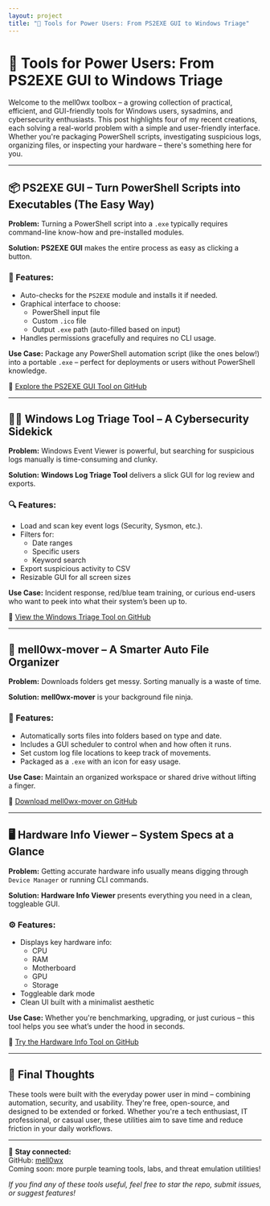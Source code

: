 ```yaml
---
layout: project
title: "🧰 Tools for Power Users: From PS2EXE GUI to Windows Triage"
---
```


# 🧰 Tools for Power Users: From PS2EXE GUI to Windows Triage

Welcome to the mell0wx toolbox – a growing collection of practical, efficient, and GUI-friendly tools for Windows users, sysadmins, and cybersecurity enthusiasts. This post highlights four of my recent creations, each solving a real-world problem with a simple and user-friendly interface. Whether you're packaging PowerShell scripts, investigating suspicious logs, organizing files, or inspecting your hardware – there's something here for you.

---

## 📦 PS2EXE GUI – Turn PowerShell Scripts into Executables (The Easy Way)

**Problem:** Turning a PowerShell script into a `.exe` typically requires command-line know-how and pre-installed modules.

**Solution:** **PS2EXE GUI** makes the entire process as easy as clicking a button.

### 🔧 Features:
- Auto-checks for the `PS2EXE` module and installs it if needed.
- Graphical interface to choose:
  - PowerShell input file
  - Custom `.ico` file
  - Output `.exe` path (auto-filled based on input)
- Handles permissions gracefully and requires no CLI usage.

**Use Case:** Package any PowerShell automation script (like the ones below!) into a portable `.exe` – perfect for deployments or users without PowerShell knowledge.

📎 [Explore the PS2EXE GUI Tool on GitHub](https://github.com/mell0wx/ps1-execonv)

---

## 🕵️‍♂️ Windows Log Triage Tool – A Cybersecurity Sidekick

**Problem:** Windows Event Viewer is powerful, but searching for suspicious logs manually is time-consuming and clunky.

**Solution:** **Windows Log Triage Tool** delivers a slick GUI for log review and exports.

### 🔍 Features:
- Load and scan key event logs (Security, Sysmon, etc.).
- Filters for:
  - Date ranges
  - Specific users
  - Keyword search
- Export suspicious activity to CSV
- Resizable GUI for all screen sizes

**Use Case:** Incident response, red/blue team training, or curious end-users who want to peek into what their system’s been up to.

📎 [View the Windows Triage Tool on GitHub](https://github.com/mell0wx/windows-log-triage)

---

## 📁 mell0wx-mover – A Smarter Auto File Organizer

**Problem:** Downloads folders get messy. Sorting manually is a waste of time.

**Solution:** **mell0wx-mover** is your background file ninja.

### 🧠 Features:
- Automatically sorts files into folders based on type and date.
- Includes a GUI scheduler to control when and how often it runs.
- Set custom log file locations to keep track of movements.
- Packaged as a `.exe` with an icon for easy usage.

**Use Case:** Maintain an organized workspace or shared drive without lifting a finger.

📎 [Download mell0wx-mover on GitHub](https://github.com/mell0wx/mell0wx-mover)

---

## 🖥️ Hardware Info Viewer – System Specs at a Glance

**Problem:** Getting accurate hardware info usually means digging through `Device Manager` or running CLI commands.

**Solution:** **Hardware Info Viewer** presents everything you need in a clean, toggleable GUI.

### ⚙️ Features:
- Displays key hardware info:
  - CPU
  - RAM
  - Motherboard
  - GPU
  - Storage
- Toggleable dark mode
- Clean UI built with a minimalist aesthetic

**Use Case:** Whether you're benchmarking, upgrading, or just curious – this tool helps you see what’s under the hood in seconds.

📎 [Try the Hardware Info Tool on GitHub](https://github.com/mell0wx/HWMonx)

---

## 💬 Final Thoughts

These tools were built with the everyday power user in mind – combining automation, security, and usability. They're free, open-source, and designed to be extended or forked. Whether you're a tech enthusiast, IT professional, or casual user, these utilities aim to save time and reduce friction in your daily workflows.

---

🔗 **Stay connected:**  
GitHub: [mell0wx](https://github.com/mell0wx)  
Coming soon: more purple teaming tools, labs, and threat emulation utilities!

*If you find any of these tools useful, feel free to star the repo, submit issues, or suggest features!*
